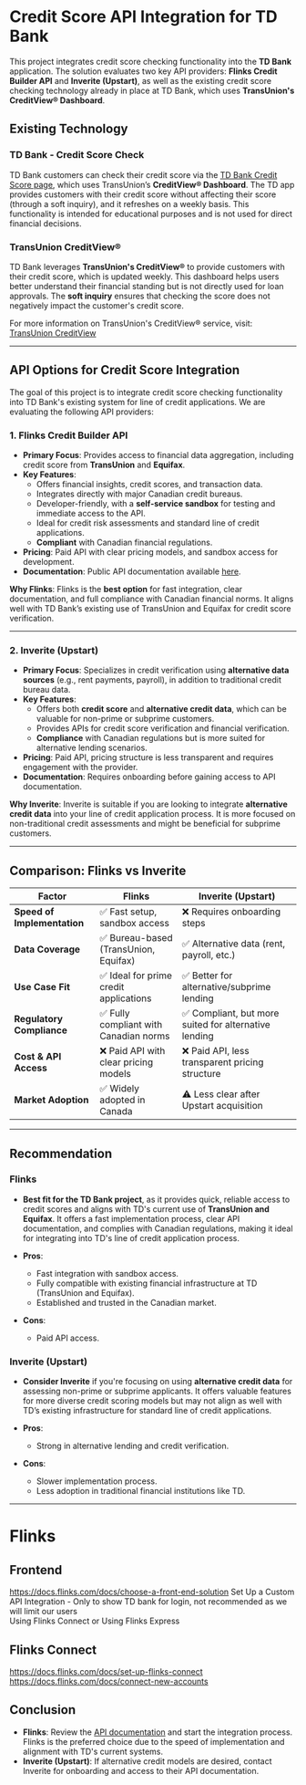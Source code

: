 # Credit Score API Integration for TD Bank

This project integrates credit score checking functionality into the **TD Bank** application. The solution evaluates two key API providers: **Flinks Credit Builder API** and **Inverite (Upstart)**, as well as the existing credit score checking technology already in place at TD Bank, which uses **TransUnion's CreditView® Dashboard**.

## Existing Technology

### **TD Bank - Credit Score Check**
TD Bank customers can check their credit score via the [TD Bank Credit Score page](https://www.td.com/ca/en/personal-banking/products/borrowing/check-your-credit-score), which uses TransUnion’s **CreditView® Dashboard**. The TD app provides customers with their credit score without affecting their score (through a soft inquiry), and it refreshes on a weekly basis. This functionality is intended for educational purposes and is not used for direct financial decisions.

### **TransUnion CreditView®**
TD Bank leverages **TransUnion's CreditView®** to provide customers with their credit score, which is updated weekly. This dashboard helps users better understand their financial standing but is not directly used for loan approvals. The **soft inquiry** ensures that checking the score does not negatively impact the customer's credit score.

For more information on TransUnion's CreditView® service, visit: [TransUnion CreditView](https://www.transunion.ca/product/creditview)

---

## API Options for Credit Score Integration

The goal of this project is to integrate credit score checking functionality into TD Bank's existing system for line of credit applications. We are evaluating the following API providers:

### **1. Flinks Credit Builder API**
- **Primary Focus**: Provides access to financial data aggregation, including credit score from **TransUnion** and **Equifax**.
- **Key Features**:
  - Offers financial insights, credit scores, and transaction data.
  - Integrates directly with major Canadian credit bureaus.
  - Developer-friendly, with a **self-service sandbox** for testing and immediate access to the API.
  - Ideal for credit risk assessments and standard line of credit applications.
  - **Compliant** with Canadian financial regulations.
- **Pricing**: Paid API with clear pricing models, and sandbox access for development.
- **Documentation**: Public API documentation available [here](https://docs.flinks.com/).
  
**Why Flinks**: Flinks is the **best option** for fast integration, clear documentation, and full compliance with Canadian financial norms. It aligns well with TD Bank’s existing use of TransUnion and Equifax for credit score verification.

---

### **2. Inverite (Upstart)**
- **Primary Focus**: Specializes in credit verification using **alternative data sources** (e.g., rent payments, payroll), in addition to traditional credit bureau data.
- **Key Features**:
  - Offers both **credit score** and **alternative credit data**, which can be valuable for non-prime or subprime customers.
  - Provides APIs for credit score verification and financial verification.
  - **Compliance** with Canadian regulations but is more suited for alternative lending scenarios.
- **Pricing**: Paid API, pricing structure is less transparent and requires engagement with the provider.
- **Documentation**: Requires onboarding before gaining access to API documentation.

**Why Inverite**: Inverite is suitable if you are looking to integrate **alternative credit data** into your line of credit application process. It is more focused on non-traditional credit assessments and might be beneficial for subprime customers.

---

## Comparison: Flinks vs Inverite

| Factor                    | **Flinks**                                   | **Inverite (Upstart)**                             |
|---------------------------|----------------------------------------------|---------------------------------------------------|
| **Speed of Implementation**| ✅ Fast setup, sandbox access               | ❌ Requires onboarding steps                     |
| **Data Coverage**          | ✅ Bureau-based (TransUnion, Equifax)       | ✅ Alternative data (rent, payroll, etc.)         |
| **Use Case Fit**           | ✅ Ideal for prime credit applications      | ✅ Better for alternative/subprime lending        |
| **Regulatory Compliance**  | ✅ Fully compliant with Canadian norms      | ✅ Compliant, but more suited for alternative lending |
| **Cost & API Access**      | ❌ Paid API with clear pricing models       | ❌ Paid API, less transparent pricing structure   |
| **Market Adoption**        | ✅ Widely adopted in Canada                 | ⚠️ Less clear after Upstart acquisition          |

---

## Recommendation

### **Flinks**
- **Best fit for the TD Bank project**, as it provides quick, reliable access to credit scores and aligns with TD's current use of **TransUnion and Equifax**. It offers a fast implementation process, clear API documentation, and complies with Canadian regulations, making it ideal for integrating into TD's line of credit application process.

- **Pros**:
  - Fast integration with sandbox access.
  - Fully compatible with existing financial infrastructure at TD (TransUnion and Equifax).
  - Established and trusted in the Canadian market.
  
- **Cons**:
  - Paid API access.

### **Inverite (Upstart)**
- **Consider Inverite** if you're focusing on using **alternative credit data** for assessing non-prime or subprime applicants. It offers valuable features for more diverse credit scoring models but may not align as well with TD’s existing infrastructure for standard line of credit applications.

- **Pros**:
  - Strong in alternative lending and credit verification.
  
- **Cons**:
  - Slower implementation process.
  - Less adoption in traditional financial institutions like TD.

---



# Flinks
## Frontend
https://docs.flinks.com/docs/choose-a-front-end-solution
Set Up a Custom API Integration - Only to show TD bank for login, not recommended as we will limit our users   
Using Flinks Connect or Using Flinks Express
## Flinks Connect
https://docs.flinks.com/docs/set-up-flinks-connect
https://docs.flinks.com/docs/connect-new-accounts

## Conclusion

- **Flinks**: Review the [API documentation](https://docs.flinks.com/) and start the integration process. Flinks is the preferred choice due to the speed of implementation and alignment with TD's current systems.
- **Inverite (Upstart)**: If alternative credit models are desired, contact Inverite for onboarding and access to their API documentation.
